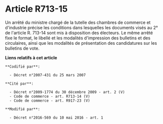 # Article R713-15

Un arrêté du ministre chargé de la tutelle des chambres de commerce et d'industrie précise les conditions dans lesquelles les
documents visés au 2° de l'article R. 713-14 sont mis à disposition des électeurs. Le même arrêté fixe le format, le libellé
et les modalités d'impression des bulletins et des circulaires, ainsi que les modalités de présentation des candidatures sur
les bulletins de vote.

**Liens relatifs à cet article**

	**Codifié par**:

	  - Décret n°2007-431 du 25 mars 2007

	**Cité par**:

	  - Décret n°2009-1774 du 30 décembre 2009 - art. 2 (V)
	  - Code de commerce - art. R713-14 (V)
	  - Code de commerce - art. R917-23 (V)

	**Modifié par**:

	  - Décret n°2016-569 du 10 mai 2016 - art. 1
